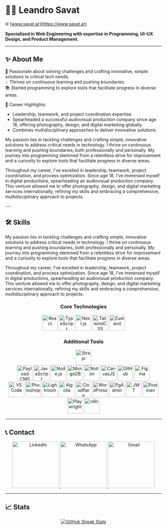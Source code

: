 # 👨‍💻 Leandro Savat  
🌐 [www.savat.ar](https://www.savat.ar)  

**Specialized in Web Engineering with expertise in Programming, UI-UX Design, and Product Management.**

---

## ✨ About Me  

🚀 Passionate about solving challenges and crafting innovative, simple solutions to critical tech needs.  
💡 Thrives on continuous learning and pushing boundaries.  
📚 Started programming to explore tools that facilitate progress in diverse areas.  

🔑 Career Highlights:  
- Leadership, teamwork, and project coordination expertise.  
- Spearheaded a successful audiovisual production company since age 18, offering photography, design, and digital marketing globally.  
- Combines multidisciplinary approaches to deliver innovative solutions.
  
<p>My passion lies in tackling challenges and crafting simple, innovative solutions to address critical needs in technology. I thrive on continuous learning and pushing boundaries, both professionally and personally. My journey into programming stemmed from a relentless drive for improvement and a curiosity to explore tools that facilitate progress in diverse areas.</p>
<p>Throughout my career, I've excelled in leadership, teamwork, project coordination, and process optimization. Since age 18, I've immersed myself in digital productions, spearheading an audiovisual production company. This venture allowed me to offer photography, design, and digital marketing services internationally, refining my skills and embracing a comprehensive, multidisciplinary approach to projects.</p>
---

## 🛠️ Skills  
<p>My passion lies in tackling challenges and crafting simple, innovative solutions to address critical needs in technology. I thrive on continuous learning and pushing boundaries, both professionally and personally. My journey into programming stemmed from a relentless drive for improvement and a curiosity to explore tools that facilitate progress in diverse areas.</p>
<p>Throughout my career, I've excelled in leadership, teamwork, project coordination, and process optimization. Since age 18, I've immersed myself in digital productions, spearheading an audiovisual production company. This venture allowed me to offer photography, design, and digital marketing services internationally, refining my skills and embracing a comprehensive, multidisciplinary approach to projects.</p>

<div align="center">

### **Core Technologies**  
<a href="https://reactjs.org/" target="_blank"><img src="https://img.icons8.com/color/48/000000/react-native.png" alt="React" width="50"/></a>
<a href="https://www.typescriptlang.org/" target="_blank"><img src="https://img.icons8.com/color/48/000000/typescript.png" alt="TypeScript" width="50"/></a>
<a href="https://nextjs.org/" target="_blank"><img src="https://img.icons8.com/fluency/48/000000/nextjs.png" alt="Next.js" width="50"/></a>
<a href="https://tailwindcss.com/" target="_blank"><img src="https://img.icons8.com/color/48/000000/tailwindcss.png" alt="TailwindCSS" width="50"/></a>
<a href="https://zustand-demo.pmnd.rs/" target="_blank"><img src="https://repository-images.githubusercontent.com/180328715/fca49300-e7f1-11ea-9f51-cfd949b31560" alt="Zustand" width="50"/></a>

### **Additional Tools**  
<a href="https://strapi.io/" target="_blank"><img src="https://assets.super.so/e7c0f16c-8bd3-4c76-8075-4c86f986e1b2/uploads/favicon/9c68ae10-0a8a-4e3f-9084-3625b19df9cb.png" alt="Strapi" width="50"/></a>  
<a href="https://payloadcms.com/" target="_blank"><img src="https://cdn.prod.website-files.com/5f15081919fdf673994ab5fd/6609e72483b3cbc5f7631d49_Payload-Logo.svg" alt="Payload CMS" width="50"/></a>
<a href="https://www.javascript.com/" target="_blank"><img src="https://img.icons8.com/color/48/000000/javascript.png" alt="JavaScript" width="50"/></a>
<a href="https://nodejs.org/" target="_blank"><img src="https://img.icons8.com/color/48/000000/nodejs.png" alt="Node.js" width="50"/></a>
<a href="https://www.mongodb.com/" target="_blank"><img src="https://img.icons8.com/color/48/000000/mongodb.png" alt="MongoDB" width="50"/></a>
<a href="https://www.notion.so/" target="_blank"><img src="https://cdn.iconscout.com/icon/free/png-256/notion-2296040-1911999.png" alt="Notion" width="50"/></a>
<a href="https://canvas.com/" target="_blank"><img src="https://freelogopng.com/images/all_img/1656734305canva-app-icon.png" alt="CanvasJS" width="50"/></a> 
<a href="https://github.com/" target="_blank"><img src="https://img.icons8.com/color/48/000000/github.png" alt="GitHub" width="50"/></a>
<a href="https://www.figma.com/" target="_blank"><img src="https://img.icons8.com/color/48/000000/figma.png" alt="Figma" width="50"/></a>  
<a href="https://code.visualstudio.com/" target="_blank"><img src="https://img.icons8.com/color/48/000000/visual-studio-code-2019.png" alt="VS Code" width="50"/></a>
<a href="https://www.adobe.com/products/photoshop.html" target="_blank"><img src="https://img.icons8.com/color/48/000000/adobe-photoshop.png" alt="Photoshop" width="50"/></a>
<a href="https://www.adobe.com/products/lightroom.html" target="_blank"><img src="https://img.icons8.com/color/48/000000/adobe-lightroom.png" alt="Lightroom" width="50"/></a>
<a href="https://www.algolia.com/" target="_blank"><img src="https://encrypted-tbn0.gstatic.com/images?q=tbn:ANd9GcSRDXg7aC-sIft3OLPN5O8rSUISAIKRRl1anw&s" alt="Algolia" width="50"/></a>
<a href="https://www.cloudflare.com/" target="_blank"><img src="https://img.icons8.com/color/48/000000/cloudflare.png" alt="Cloudflare" width="50"/></a>
<a href="https://wordpress.com/" target="_blank"><img src="https://img.icons8.com/color/48/000000/wordpress.png" alt="WordPress" width="50"/></a>
<a href="https://www.pgadmin.org/" target="_blank"><img src="[https://img.icons8.com/color/48/000000/postgresql.png](https://upload.wikimedia.org/wikipedia/commons/thumb/2/29/Postgresql_elephant.svg/1200px-Postgresql_elephant.svg.png)" alt="PgAdmin" width="50"/></a>
<a href="https://jwt.io/" target="_blank"><img src="https://seeklogo.com/images/J/jwt-logo-65D86B4640-seeklogo.com.png" alt="JWT" width="50"/></a>
<a href="https://postman.com/" target="_blank"><img src="https://img.icons8.com/dusk/48/000000/postman-api.png" alt="Postman" width="50"/></a>
<a href="https://playwright.dev/" target="_blank"><img src="https://seeklogo.com/images/P/playwright-logo-22FA8B9E63-seeklogo.com.png" alt="Playwright" width="50"/></a>
<a href="https://n8n.io/" target="_blank"><img src="https://avatars.githubusercontent.com/u/45487711?s=280&v=4" alt="n8n" width="50"/></a>

</div>


---

## 📞 Contact  

<div align="center">
    <a href="https://www.linkedin.com/in/leandrosavat/" target="_blank">
        <img src="https://cdn.icon-icons.com/icons2/2530/PNG/512/linkedin_button_icon_151847.png" alt="LinkedIn" width="150"/>
    </a>
    <a href="https://wa.me/1234567890" target="_blank">
        <img src="https://cdn.icon-icons.com/icons2/2530/PNG/512/whatsapp_button_icon_151832.png" alt="WhatsApp" width="150"/>
    </a>
    <a href="mailto:leandrosavat@gmail.com" target="_blank">
        <img src="https://cdn.icon-icons.com/icons2/2530/PNG/512/gmail_button_icon_151848.png" alt="Gmail" width="150"/>
    </a>
</div>

---

## 📈 Stats  

<div align="center">
    <a href="https://git.io/streak-stats">
        <img src="https://github-readme-streak-stats.herokuapp.com?user=leandroonline&theme=radical&card_width=700" alt="GitHub Streak Stats" />
    </a>
</div>
